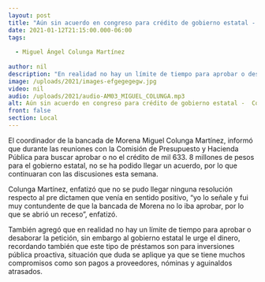```yaml
---
layout: post
title: "Aún sin acuerdo en congreso para crédito de gobierno estatal -  Colunga "
date: 2021-01-12T21:15:00.000-06:00
tags:
  
  - Miguel Ángel Colunga Martínez
  
author: nil
description: "En realidad no hay un límite de tiempo para aprobar o desaborar la petición, sin embargo al gobierno estatal le urge el dinero"
image: /uploads/2021/images-efgegegegw.jpg
video: nil
audio: /uploads/2021/audio-AM03_MIGUEL_COLUNGA.mp3
alt: Aún sin acuerdo en congreso para crédito de gobierno estatal -  Colunga 
front: false
section: Local
---
```


El coordinador de la bancada de Morena Miguel Colunga Martínez, informó que durante las reuniones con la Comisión de Presupuesto y Hacienda Pública para buscar aprobar o no el crédito de mil 633. 8 millones de pesos para el gobierno estatal, no se ha podido llegar un acuerdo, por lo que continuaran con las discusiones esta semana.

Colunga Martínez, enfatizó que no se pudo llegar ninguna resolución respecto al pre dictamen que venía en sentido positivo, “yo lo señale y fui muy contundente de que la bancada de Morena no lo iba aprobar, por lo que se abrió un receso”, enfatizó.

También agregó que en realidad no hay un límite de tiempo para aprobar o desaborar la petición, sin embargo al gobierno estatal le urge el dinero, recordando también que este tipo de préstamos son para inversiones pública proactiva, situación que duda se aplique ya que se tiene muchos compromisos como son pagos a proveedores, nóminas y aguinaldos atrasados.   